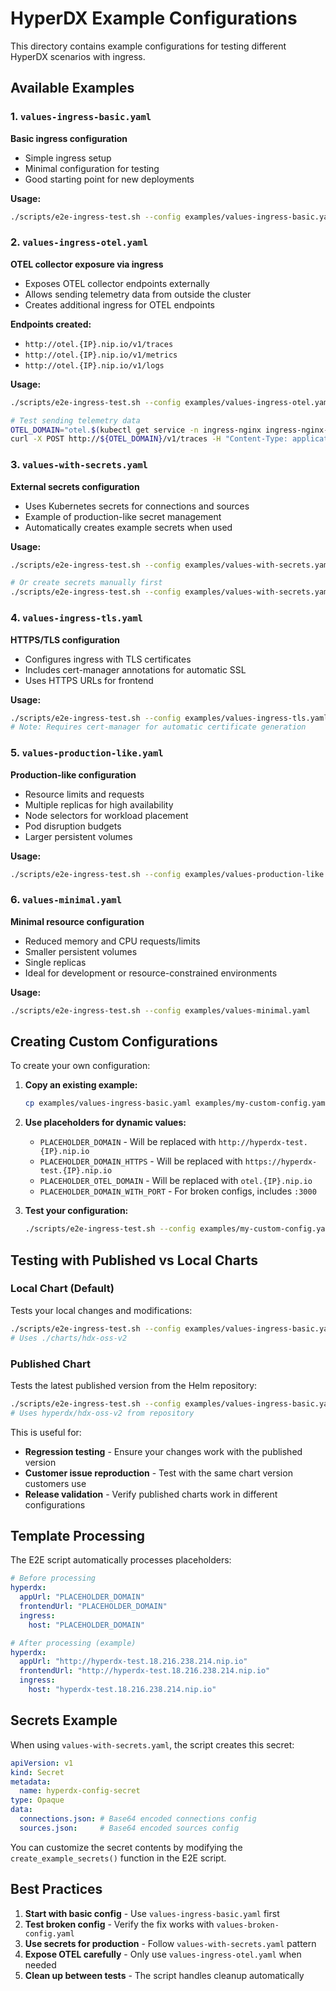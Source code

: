 # HyperDX Example Configurations

This directory contains example configurations for testing different HyperDX scenarios with ingress.

## Available Examples

### 1. `values-ingress-basic.yaml`
**Basic ingress configuration**
- Simple ingress setup
- Minimal configuration for testing
- Good starting point for new deployments

**Usage:**
```bash
./scripts/e2e-ingress-test.sh --config examples/values-ingress-basic.yaml
```

### 2. `values-ingress-otel.yaml`
**OTEL collector exposure via ingress**
- Exposes OTEL collector endpoints externally
- Allows sending telemetry data from outside the cluster
- Creates additional ingress for OTEL endpoints

**Endpoints created:**
- `http://otel.{IP}.nip.io/v1/traces`
- `http://otel.{IP}.nip.io/v1/metrics`
- `http://otel.{IP}.nip.io/v1/logs`

**Usage:**
```bash
./scripts/e2e-ingress-test.sh --config examples/values-ingress-otel.yaml

# Test sending telemetry data
OTEL_DOMAIN="otel.$(kubectl get service -n ingress-nginx ingress-nginx-controller -o jsonpath='{.status.loadBalancer.ingress[0].ip}').nip.io"
curl -X POST http://${OTEL_DOMAIN}/v1/traces -H "Content-Type: application/json" -d '{...}'
```

### 3. `values-with-secrets.yaml`
**External secrets configuration**
- Uses Kubernetes secrets for connections and sources
- Example of production-like secret management
- Automatically creates example secrets when used

**Usage:**
```bash
./scripts/e2e-ingress-test.sh --config examples/values-with-secrets.yaml

# Or create secrets manually first
./scripts/e2e-ingress-test.sh --config examples/values-with-secrets.yaml --create-secrets
```

### 4. `values-ingress-tls.yaml`
**HTTPS/TLS configuration**
- Configures ingress with TLS certificates
- Includes cert-manager annotations for automatic SSL
- Uses HTTPS URLs for frontend

**Usage:**
```bash
./scripts/e2e-ingress-test.sh --config examples/values-ingress-tls.yaml
# Note: Requires cert-manager for automatic certificate generation
```

### 5. `values-production-like.yaml`
**Production-like configuration**
- Resource limits and requests
- Multiple replicas for high availability
- Node selectors for workload placement
- Pod disruption budgets
- Larger persistent volumes

**Usage:**
```bash
./scripts/e2e-ingress-test.sh --config examples/values-production-like.yaml
```

### 6. `values-minimal.yaml`
**Minimal resource configuration**
- Reduced memory and CPU requests/limits
- Smaller persistent volumes
- Single replicas
- Ideal for development or resource-constrained environments

**Usage:**
```bash
./scripts/e2e-ingress-test.sh --config examples/values-minimal.yaml
```

## Creating Custom Configurations

To create your own configuration:

1. **Copy an existing example:**
   ```bash
   cp examples/values-ingress-basic.yaml examples/my-custom-config.yaml
   ```

2. **Use placeholders for dynamic values:**
   - `PLACEHOLDER_DOMAIN` - Will be replaced with `http://hyperdx-test.{IP}.nip.io`
   - `PLACEHOLDER_DOMAIN_HTTPS` - Will be replaced with `https://hyperdx-test.{IP}.nip.io`
   - `PLACEHOLDER_OTEL_DOMAIN` - Will be replaced with `otel.{IP}.nip.io`
   - `PLACEHOLDER_DOMAIN_WITH_PORT` - For broken configs, includes `:3000`

3. **Test your configuration:**
   ```bash
   ./scripts/e2e-ingress-test.sh --config examples/my-custom-config.yaml
   ```

## Testing with Published vs Local Charts

### Local Chart (Default)
Tests your local changes and modifications:
```bash
./scripts/e2e-ingress-test.sh --config examples/values-ingress-basic.yaml
# Uses ./charts/hdx-oss-v2
```

### Published Chart
Tests the latest published version from the Helm repository:
```bash
./scripts/e2e-ingress-test.sh --config examples/values-ingress-basic.yaml --chart-source published
# Uses hyperdx/hdx-oss-v2 from repository
```

This is useful for:
- **Regression testing** - Ensure your changes work with the published version
- **Customer issue reproduction** - Test with the same chart version customers use
- **Release validation** - Verify published charts work in different configurations

## Template Processing

The E2E script automatically processes placeholders:

```yaml
# Before processing
hyperdx:
  appUrl: "PLACEHOLDER_DOMAIN"
  frontendUrl: "PLACEHOLDER_DOMAIN"
  ingress:
    host: "PLACEHOLDER_DOMAIN"

# After processing (example)
hyperdx:
  appUrl: "http://hyperdx-test.18.216.238.214.nip.io"
  frontendUrl: "http://hyperdx-test.18.216.238.214.nip.io"
  ingress:
    host: "hyperdx-test.18.216.238.214.nip.io"
```

## Secrets Example

When using `values-with-secrets.yaml`, the script creates this secret:

```yaml
apiVersion: v1
kind: Secret
metadata:
  name: hyperdx-config-secret
type: Opaque
data:
  connections.json: # Base64 encoded connections config
  sources.json:     # Base64 encoded sources config
```

You can customize the secret contents by modifying the `create_example_secrets()` function in the E2E script.

## Best Practices

1. **Start with basic config** - Use `values-ingress-basic.yaml` first
2. **Test broken config** - Verify the fix works with `values-broken-config.yaml`
3. **Use secrets for production** - Follow `values-with-secrets.yaml` pattern
4. **Expose OTEL carefully** - Only use `values-ingress-otel.yaml` when needed
5. **Clean up between tests** - The script handles cleanup automatically